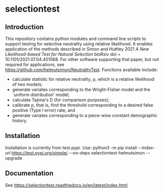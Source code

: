 # selectiontest
## Introduction
This repository contains python modules and command line scripts to support testing for selective neutrality using relative likelihood. It enables application of the methods described in Simon and Huttley 2021 *A New Likelihood-based Test for Natural Selection* bioRxiv doi = 10.1101/2021.07.04.451068. For other software supporting that paper, but not required for applications, see https://github.com/helmutsimon/NeutralityTest.
Functions available include:
* calculate statistic for relative neutrality, &rho;, which is a relative likelihood of two models;
* generate variates corresponding to the Wright-Fisher model and the `uniform distribution' model;
* calculate Tajima's D (for comparison purposes);
* calibrate &rho;, that is, find the threshold corresponding to a desired false positive (Type I error) rate; and
* generate variates corresponding to a piece-wise constant demographic history.


## Installation
Installation is currently from test.pypi. Use:
python3 -m pip install --index-url https://test.pypi.org/simple/ --no-deps selectiontest-helmutsimon --upgrade
## Documentation
See https://selectiontest.readthedocs.io/en/latest/index.html
